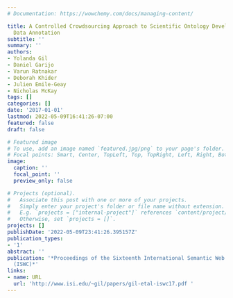 ```yaml
---
# Documentation: https://wowchemy.com/docs/managing-content/

title: A Controlled Crowdsourcing Approach to Scientific Ontology Development and
  Data Annotation
subtitle: ''
summary: ''
authors:
- Yolanda Gil
- Daniel Garijo
- Varun Ratnakar
- Deborah Khider
- Julien Emile-Geay
- Nicholas McKay
tags: []
categories: []
date: '2017-01-01'
lastmod: 2022-05-09T16:41:26-07:00
featured: false
draft: false

# Featured image
# To use, add an image named `featured.jpg/png` to your page's folder.
# Focal points: Smart, Center, TopLeft, Top, TopRight, Left, Right, BottomLeft, Bottom, BottomRight.
image:
  caption: ''
  focal_point: ''
  preview_only: false

# Projects (optional).
#   Associate this post with one or more of your projects.
#   Simply enter your project's folder or file name without extension.
#   E.g. `projects = ["internal-project"]` references `content/project/deep-learning/index.md`.
#   Otherwise, set `projects = []`.
projects: []
publishDate: '2022-05-09T23:41:26.395157Z'
publication_types:
- '1'
abstract: ''
publication: '*Proceedings of the Sixteenth International Semantic Web Conference
  (ISWC)*'
links:
- name: URL
  url: 'http://www.isi.edu/~gil/papers/gil-etal-iswc17.pdf '
---
```

